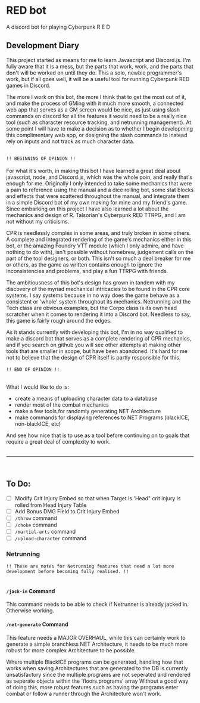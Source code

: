 # RED bot
A discord bot for playing Cyberpunk R E D

## Development Diary

This project started as means for me to learn Javascript and Discord.js. I'm fully aware that it is a mess, but the parts that work, work, and the parts that don't will be worked on until they do. This a solo, newbie programmer's work, but if all goes well, it will be a useful tool for running Cyberpunk RED games in Discord.

The more I work on this bot, the more I think that to get the most out of it, and make the process of GMing with it much more smooth, a connected web app that serves as a GM screen would be nice, as just using slash commands on discord for all the features it would need to be a really nice tool (such as character resource tracking, and netrunning management). At some point I will have to make a decision as to whether I begin developming this complimentary web app, or designing the slash commands to instead rely on inputs and not track as much character data.<br><br>

`` !! BEGINNING OF OPINION !! ``<br><br>
For what it's worth, in making this bot I have learned a great deal about javascript, node, and Discord.js, which was the whole poin, and really that's enough for me. Originally I only intended to take some mechanics that were a pain to reference using the manual and a dice rolling bot, some stat blocks and effects that were scattered throughout the manual, and integrate them in a simple Discord bot of my own making for mine and my friend's game. Since embarking on this project I have also learned a lot about the mechanics and design of R. Talsorian's Cyberpunk RED TTRPG, and I am not without my criticisms. 

CPR is needlessly complex in some areas, and truly broken in some others. A complete and integrated rendering of the game's mechanics either in this bot, or the amazing Foundry VTT module (which I only admire, and have nothing to do with), isn't possible without homebrew, judgement calls on the part of the tool designers, or both.  This isn't so much a deal breaker for me or others, as the game as written contains enough to ignore the inconsistencies and problems, and play a fun TTRPG with friends.

The ambitiousness of this bot's design has grown in tandem with my discovery of the myriad mechanical intricacies to be found in the CPR core systems. I say systems because in no way does the game behave as a consistent or 'whole' system throughout its mechanics. Netrunning and the Tech class are obvious examples, but the Corpo class is its own head scratcher when it comes to rendering it into a Discord bot. Needless to say, this game is fairly rough around the edges.

As it stands currently with developing this bot, I'm in no way qualified to make a discord bot that serves as a complete rendering of CPR mechanics, and if you search on github you will see other attempts at making other tools that are smaller in scope, but have been abandoned. It's hard for me not to believe that the design of CPR itself is partly responsible for this.<br><br>
`` !! END OF OPINION !! ``<br><br>

What I would like to do is:
- create a means of uploading character data to a database
- render most of the combat mechanics
- make a few tools for randomly generating NET Architecture
- make commands for displaying references to NET Programs (blackICE, non-blackICE, etc)

And see how nice that is to use as a tool before continuing on to goals that require a great deal of complexity to work.<br><br>

----
<br>

## To Do:

- [ ] Modify Crit Injury Embed so that when Target is 'Head" crit injury is rolled from Head Injury Table
- [ ] Add Bonus DMG Field to Crit Injury Embed
- [ ] ``/throw`` command
- [ ] ``/choke`` command
- [ ] ``/martial-arts`` command
- [ ] ``/upload-character`` command

### Netrunning
`` !! These are notes for Netrunning features that need a lot more development before becoming fully realised. !! ``<br><br>

#### ``/jack-in`` Command
This command needs to be able to check if Netrunner is already jacked in. Otherwise working.
#### ``/net-generate`` Command 
This feature needs a MAJOR OVERHAUL, while this can certainly work to generate a simple branchless NET Architecture, it needs to be much more robust for more complex Architecture to be possible.

Where multiple BlackICE programs can be generated, handling how  that works when saving Architectures that are generated to the DB is currently unsatisfactory since the multiple programs are not seperated and rendered as seperate objects within the 'floors.programs' array Without a good way of doing this, more robust features such as having the programs enter combat or follow a runner through the Architecture won't work.
